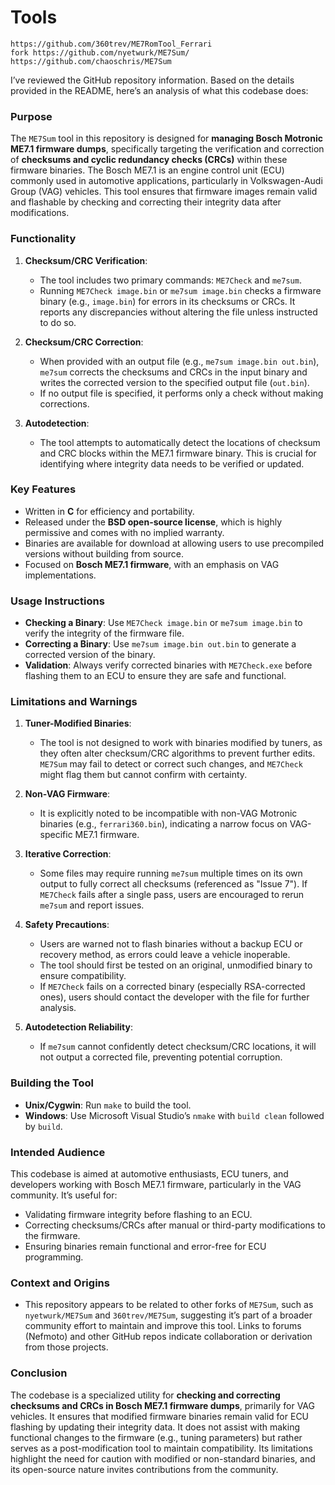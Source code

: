 # Tools

```
https://github.com/360trev/ME7RomTool_Ferrari
fork https://github.com/nyetwurk/ME7Sum/
https://github.com/chaoschris/ME7Sum
```

I’ve reviewed the GitHub repository information. Based on the details provided in the README, here’s an analysis of what this codebase does:

### Purpose
The `ME7Sum` tool in this repository is designed for **managing Bosch Motronic ME7.1 firmware dumps**, specifically targeting the verification and correction of **checksums and cyclic redundancy checks (CRCs)** within these firmware binaries. The Bosch ME7.1 is an engine control unit (ECU) commonly used in automotive applications, particularly in Volkswagen-Audi Group (VAG) vehicles. This tool ensures that firmware images remain valid and flashable by checking and correcting their integrity data after modifications.

### Functionality
1. **Checksum/CRC Verification**:
   - The tool includes two primary commands: `ME7Check` and `me7sum`.
   - Running `ME7Check image.bin` or `me7sum image.bin` checks a firmware binary (e.g., `image.bin`) for errors in its checksums or CRCs. It reports any discrepancies without altering the file unless instructed to do so.

2. **Checksum/CRC Correction**:
   - When provided with an output file (e.g., `me7sum image.bin out.bin`), `me7sum` corrects the checksums and CRCs in the input binary and writes the corrected version to the specified output file (`out.bin`).
   - If no output file is specified, it performs only a check without making corrections.

3. **Autodetection**:
   - The tool attempts to automatically detect the locations of checksum and CRC blocks within the ME7.1 firmware binary. This is crucial for identifying where integrity data needs to be verified or updated.

### Key Features
- Written in **C** for efficiency and portability.
- Released under the **BSD open-source license**, which is highly permissive and comes with no implied warranty.
- Binaries are available for download at allowing users to use precompiled versions without building from source.
- Focused on **Bosch ME7.1 firmware**, with an emphasis on VAG implementations.

### Usage Instructions
- **Checking a Binary**: Use `ME7Check image.bin` or `me7sum image.bin` to verify the integrity of the firmware file.
- **Correcting a Binary**: Use `me7sum image.bin out.bin` to generate a corrected version of the binary.
- **Validation**: Always verify corrected binaries with `ME7Check.exe` before flashing them to an ECU to ensure they are safe and functional.

### Limitations and Warnings
1. **Tuner-Modified Binaries**:
   - The tool is not designed to work with binaries modified by tuners, as they often alter checksum/CRC algorithms to prevent further edits. `ME7Sum` may fail to detect or correct such changes, and `ME7Check` might flag them but cannot confirm with certainty.

2. **Non-VAG Firmware**:
   - It is explicitly noted to be incompatible with non-VAG Motronic binaries (e.g., `ferrari360.bin`), indicating a narrow focus on VAG-specific ME7.1 firmware.

3. **Iterative Correction**:
   - Some files may require running `me7sum` multiple times on its own output to fully correct all checksums (referenced as "Issue 7"). If `ME7Check` fails after a single pass, users are encouraged to rerun `me7sum` and report issues.

4. **Safety Precautions**:
   - Users are warned not to flash binaries without a backup ECU or recovery method, as errors could leave a vehicle inoperable.
   - The tool should first be tested on an original, unmodified binary to ensure compatibility.
   - If `ME7Check` fails on a corrected binary (especially RSA-corrected ones), users should contact the developer with the file for further analysis.

5. **Autodetection Reliability**:
   - If `me7sum` cannot confidently detect checksum/CRC locations, it will not output a corrected file, preventing potential corruption.

### Building the Tool
- **Unix/Cygwin**: Run `make` to build the tool.
- **Windows**: Use Microsoft Visual Studio’s `nmake` with `build clean` followed by `build`.

### Intended Audience
This codebase is aimed at automotive enthusiasts, ECU tuners, and developers working with Bosch ME7.1 firmware, particularly in the VAG community. It’s useful for:
- Validating firmware integrity before flashing to an ECU.
- Correcting checksums/CRCs after manual or third-party modifications to the firmware.
- Ensuring binaries remain functional and error-free for ECU programming.

### Context and Origins
- This repository appears to be related to other forks of `ME7Sum`, such as `nyetwurk/ME7Sum` and `360trev/ME7Sum`, suggesting it’s part of a broader community effort to maintain and improve this tool. Links to forums (Nefmoto) and other GitHub repos indicate collaboration or derivation from those projects.

### Conclusion
The codebase is a specialized utility for **checking and correcting checksums and CRCs in Bosch ME7.1 firmware dumps**, primarily for VAG vehicles. It ensures that modified firmware binaries remain valid for ECU flashing by updating their integrity data. It does not assist with making functional changes to the firmware (e.g., tuning parameters) but rather serves as a post-modification tool to maintain compatibility. Its limitations highlight the need for caution with modified or non-standard binaries, and its open-source nature invites contributions from the community.
